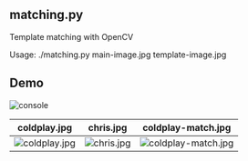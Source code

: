 matching.py
-----------

Template matching with OpenCV 

Usage: ./matching.py main-image.jpg template-image.jpg 

Demo
----
![console](http://i.imgur.com/7C6IVjA.png)

| coldplay.jpg | chris.jpg | coldplay-match.jpg |
| :---: | :---: | :---: |
| ![coldplay.jpg](http://i.imgur.com/OernC0Q.jpg) | ![chris.jpg](http://i.imgur.com/WLsePOr.jpg) | ![coldplay-match.jpg](http://i.imgur.com/hwXz0lY.jpg) |
